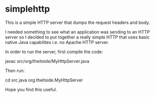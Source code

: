 # simplehttp
This is a simple HTTP server that dumps the request headers and body.

I needed something to see what an application was sending to an HTTP server so I decided to put together a really simple HTTP that uses basic native Java capabilites i.e. no Apache HTTP server.

In order to run the server, first compile the code:

javac src/org/theitside/MyHttpServer.java

Then run:

cd src
java org.theitside.MyHttpServer

Hope you find this useful.
